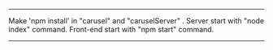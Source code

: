 ******************************************
Make 'npm install' in "carusel" and "caruselServer" .
Server start with "node index" command.
Front-end start with "npm start" command.
**********************************************
